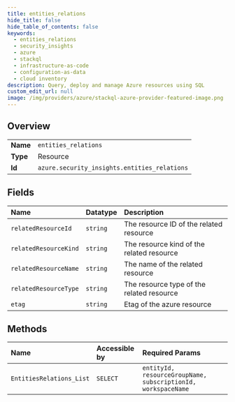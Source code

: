 ```yaml
---
title: entities_relations
hide_title: false
hide_table_of_contents: false
keywords:
  - entities_relations
  - security_insights
  - azure    
  - stackql
  - infrastructure-as-code
  - configuration-as-data
  - cloud inventory
description: Query, deploy and manage Azure resources using SQL
custom_edit_url: null
image: /img/providers/azure/stackql-azure-provider-featured-image.png
---
```

  
    

## Overview
<table><tbody>
<tr><td><b>Name</b></td><td><code>entities_relations</code></td></tr>
<tr><td><b>Type</b></td><td>Resource</td></tr>
<tr><td><b>Id</b></td><td><code>azure.security_insights.entities_relations</code></td></tr>
</tbody></table>

## Fields
| Name | Datatype | Description |
|:-----|:---------|:------------|
| `relatedResourceId` | `string` | The resource ID of the related resource |
| `relatedResourceKind` | `string` | The resource kind of the related resource |
| `relatedResourceName` | `string` | The name of the related resource |
| `relatedResourceType` | `string` | The resource type of the related resource |
| `etag` | `string` | Etag of the azure resource |
## Methods
| Name | Accessible by | Required Params |
|:-----|:--------------|:----------------|
| `EntitiesRelations_List` | `SELECT` | `entityId, resourceGroupName, subscriptionId, workspaceName` |
